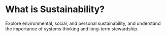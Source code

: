 # What is Sustainability?

Explore environmental, social, and personal sustainability, and understand the importance of systems thinking and long-term stewardship.